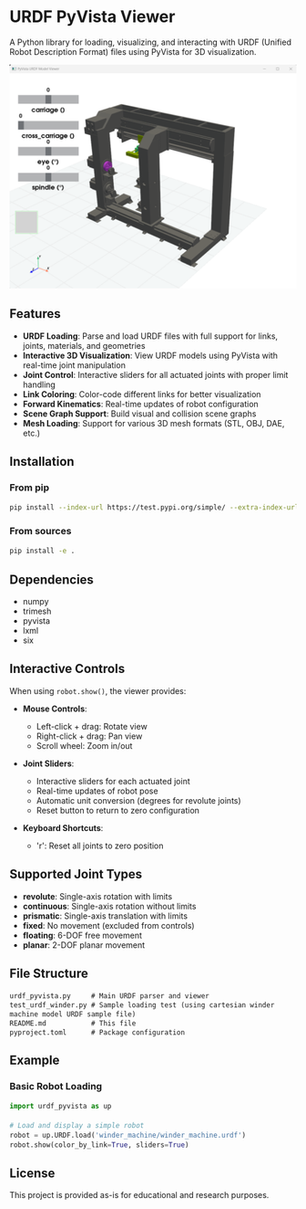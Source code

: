 # URDF PyVista Viewer

A Python library for loading, visualizing, and interacting with URDF (Unified Robot Description Format) files using PyVista for 3D visualization.

![alt text](winder_urdf_image.png)

## Features

- **URDF Loading**: Parse and load URDF files with full support for links, joints, materials, and geometries
- **Interactive 3D Visualization**: View URDF models using PyVista with real-time joint manipulation
- **Joint Control**: Interactive sliders for all actuated joints with proper limit handling
- **Link Coloring**: Color-code different links for better visualization
- **Forward Kinematics**: Real-time updates of robot configuration
- **Scene Graph Support**: Build visual and collision scene graphs
- **Mesh Loading**: Support for various 3D mesh formats (STL, OBJ, DAE, etc.)

## Installation

### From pip
```bash
pip install --index-url https://test.pypi.org/simple/ --extra-index-url https://pypi.org/simple/ urdf-pyvista
```

### From sources
```bash
pip install -e .
```

## Dependencies

- numpy
- trimesh
- pyvista
- lxml
- six

## Interactive Controls

When using `robot.show()`, the viewer provides:

- **Mouse Controls**: 
  - Left-click + drag: Rotate view
  - Right-click + drag: Pan view  
  - Scroll wheel: Zoom in/out

- **Joint Sliders**: 
  - Interactive sliders for each actuated joint
  - Real-time updates of robot pose
  - Automatic unit conversion (degrees for revolute joints)
  - Reset button to return to zero configuration

- **Keyboard Shortcuts**:
  - 'r': Reset all joints to zero position

## Supported Joint Types

- **revolute**: Single-axis rotation with limits
- **continuous**: Single-axis rotation without limits  
- **prismatic**: Single-axis translation with limits
- **fixed**: No movement (excluded from controls)
- **floating**: 6-DOF free movement
- **planar**: 2-DOF planar movement

## File Structure

```
urdf_pyvista.py     # Main URDF parser and viewer
test_urdf_winder.py # Sample loading test (using cartesian winder machine model URDF sample file)
README.md           # This file
pyproject.toml      # Package configuration
```

## Example

### Basic Robot Loading
```python
import urdf_pyvista as up

# Load and display a simple robot
robot = up.URDF.load('winder_machine/winder_machine.urdf')
robot.show(color_by_link=True, sliders=True)
```

## License

This project is provided as-is for educational and research purposes.